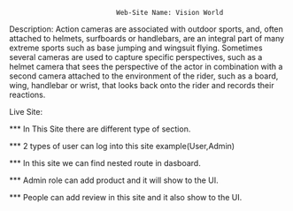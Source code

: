 				               Web-Site Name: Vision World


Description: Action cameras are associated with outdoor sports, and, often attached to helmets, surfboards or handlebars, are an integral part of many extreme sports such as base jumping and wingsuit flying. Sometimes several cameras are used to capture specific perspectives, such as a helmet camera that sees the perspective of the actor in combination with a second camera attached to the environment of the rider, such as a board, wing, handlebar or wrist, that looks back onto the rider and records their reactions.

Live Site: 

*** In This Site there are different type of section.

*** 2 types of user can log into this site example(User,Admin)

*** In this site we can find nested route in dasboard.

*** Admin role can add product and it will show to the UI.

*** People can add review in this site and it also show to the UI.
